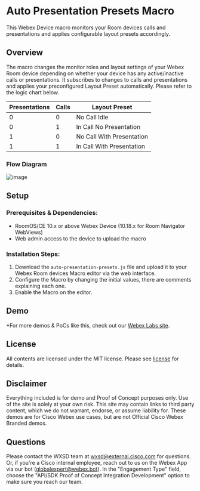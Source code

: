 # Auto Presentation Presets Macro
This Webex Device macro monitors your Room devices calls and presentations and applies configurable layout presets accordingly.


## Overview

The macro changes the monitor roles and layout settings of your Webex Room device depending on whether your device has any active/inactive calls or presentations. It subscribes to changes to calls and presentations and applies your preconfigured Layout Preset automatically. Please refer to the logic chart below.


| Presentations 	| Calls 	| Layout Preset             	|
|---------------	|-------	|---------------------------	|
|       0       	|   0   	| No Call Idle              	|
|       0       	|   1   	| In Call No Presentation   	|
|       1       	|   0   	| No Call With Presentation 	|
|       1       	|   1   	| In Call With Presentation 	|



### Flow Diagram

![image](https://user-images.githubusercontent.com/21026209/235892510-82769bdf-4561-4835-8beb-1b8d57b1f81d.png)


## Setup

### Prerequisites & Dependencies: 

- RoomOS/CE 10.x or above Webex Device (10.18.x for Room Navigator WebViews)
- Web admin access to the device to upload the macro


### Installation Steps:

1. Download the ``auto-presentation-presets.js`` file and upload it to your Webex Room devices Macro editor via the web interface.
2. Configure the Macro by changing the initial values, there are comments explaining each one.
3. Enable the Macro on the editor.
    
    
    
## Demo

*For more demos & PoCs like this, check out our [Webex Labs site](https://collabtoolbox.cisco.com/webex-labs).


## License

All contents are licensed under the MIT license. Please see [license](LICENSE) for details.


## Disclaimer

Everything included is for demo and Proof of Concept purposes only. Use of the site is solely at your own risk. This site may contain links to third party content, which we do not warrant, endorse, or assume liability for. These demos are for Cisco Webex use cases, but are not Official Cisco Webex Branded demos.


## Questions

Please contact the WXSD team at [wxsd@external.cisco.com](mailto:wxsd@external.cisco.com?subject=auto-presentation-presets-macro) for questions. Or, if you're a Cisco internal employee, reach out to us on the Webex App via our bot (globalexpert@webex.bot). In the "Engagement Type" field, choose the "API/SDK Proof of Concept Integration Development" option to make sure you reach our team. 

